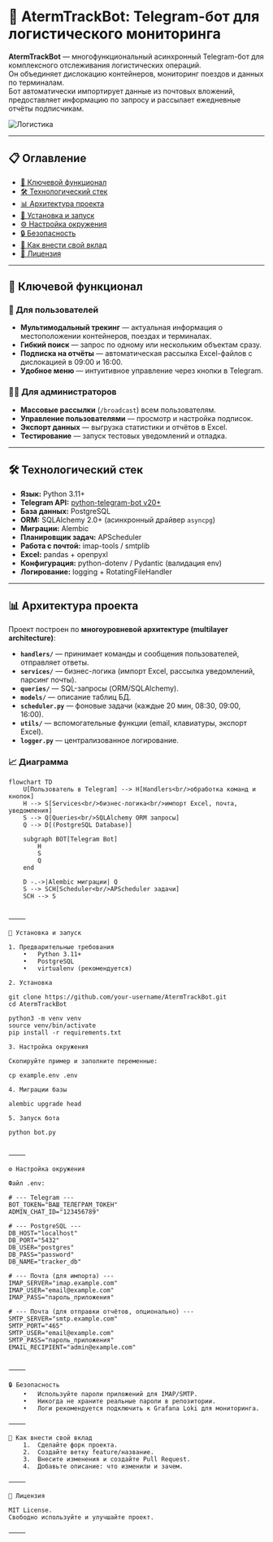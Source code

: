 # 🚛 AtermTrackBot: Telegram-бот для логистического мониторинга

**AtermTrackBot** — многофункциональный асинхронный Telegram-бот для комплексного отслеживания логистических операций.  
Он объединяет дислокацию контейнеров, мониторинг поездов и данных по терминалам.  
Бот автоматически импортирует данные из почтовых вложений, предоставляет информацию по запросу и рассылает ежедневные отчёты подписчикам.

![Логистика](https://images.unsplash.com/photo-1504711434969-e33886168f5c?ixlib=rb-4.0.3&q=80&fm=jpg&crop=entropy&cs=tinysrgb&w=1200)

---

## 📋 Оглавление
- [🚀 Ключевой функционал](#-ключевой-функционал)
- [🛠️ Технологический стек](#️-технологический-стек)
- [📊 Архитектура проекта](#-архитектура-проекта)
- [🔧 Установка и запуск](#-установка-и-запуск)
- [⚙️ Настройка окружения](#️-настройка-окружения)
- [🔒 Безопасность](#-безопасность)
- [🤝 Как внести свой вклад](#-как-внести-свой-вклад)
- [📜 Лицензия](#-лицензия)

---

## 🚀 Ключевой функционал

### 👤 Для пользователей
- **Мультимодальный трекинг** — актуальная информация о местоположении контейнеров, поездах и терминалах.
- **Гибкий поиск** — запрос по одному или нескольким объектам сразу.
- **Подписка на отчёты** — автоматическая рассылка Excel-файлов с дислокацией в 09:00 и 16:00.
- **Удобное меню** — интуитивное управление через кнопки в Telegram.

### 👨‍💼 Для администраторов
- **Массовые рассылки** (`/broadcast`) всем пользователям.
- **Управление пользователями** — просмотр и настройка подписок.
- **Экспорт данных** — выгрузка статистики и отчётов в Excel.
- **Тестирование** — запуск тестовых уведомлений и отладка.

---

## 🛠️ Технологический стек
- **Язык:** Python 3.11+
- **Telegram API:** [python-telegram-bot v20+](https://docs.python-telegram-bot.org/)
- **База данных:** PostgreSQL
- **ORM:** SQLAlchemy 2.0+ (асинхронный драйвер `asyncpg`)
- **Миграции:** Alembic
- **Планировщик задач:** APScheduler
- **Работа с почтой:** imap-tools / smtplib
- **Excel:** pandas + openpyxl
- **Конфигурация:** python-dotenv / Pydantic (валидация env)
- **Логирование:** logging + RotatingFileHandler

---

## 📊 Архитектура проекта

Проект построен по **многоуровневой архитектуре (multilayer architecture)**:

- **`handlers/`** — принимает команды и сообщения пользователей, отправляет ответы.
- **`services/`** — бизнес-логика (импорт Excel, рассылка уведомлений, парсинг почты).
- **`queries/`** — SQL-запросы (ORM/SQLAlchemy).
- **`models/`** — описание таблиц БД.
- **`scheduler.py`** — фоновые задачи (каждые 20 мин, 08:30, 09:00, 16:00).
- **`utils/`** — вспомогательные функции (email, клавиатуры, экспорт Excel).
- **`logger.py`** — централизованное логирование.

### 📈 Диаграмма

```mermaid
flowchart TD
    U[Пользователь в Telegram] --> H[Handlers<br/>обработка команд и кнопок]
    H --> S[Services<br/>бизнес-логика<br/>импорт Excel, почта, уведомления]
    S --> Q[Queries<br/>SQLAlchemy ORM запросы]
    Q --> D[(PostgreSQL Database)]
    
    subgraph BOT[Telegram Bot]
        H
        S
        Q
    end

    D -.->|Alembic миграции| Q
    S --> SCH[Scheduler<br/>APScheduler задачи]
    SCH --> S


⸻

🔧 Установка и запуск

1. Предварительные требования
	•	Python 3.11+
	•	PostgreSQL
	•	virtualenv (рекомендуется)

2. Установка

git clone https://github.com/your-username/AtermTrackBot.git
cd AtermTrackBot

python3 -m venv venv
source venv/bin/activate
pip install -r requirements.txt

3. Настройка окружения

Скопируйте пример и заполните переменные:

cp example.env .env

4. Миграции базы

alembic upgrade head

5. Запуск бота

python bot.py


⸻

⚙️ Настройка окружения

Файл .env:

# --- Telegram ---
BOT_TOKEN="ВАШ_ТЕЛЕГРАМ_ТОКЕН"
ADMIN_CHAT_ID="123456789"

# --- PostgreSQL ---
DB_HOST="localhost"
DB_PORT="5432"
DB_USER="postgres"
DB_PASS="password"
DB_NAME="tracker_db"

# --- Почта (для импорта) ---
IMAP_SERVER="imap.example.com"
IMAP_USER="email@example.com"
IMAP_PASS="пароль_приложения"

# --- Почта (для отправки отчётов, опционально) ---
SMTP_SERVER="smtp.example.com"
SMTP_PORT="465"
SMTP_USER="email@example.com"
SMTP_PASS="пароль_приложения"
EMAIL_RECIPIENT="admin@example.com"


⸻

🔒 Безопасность
	•	Используйте пароли приложений для IMAP/SMTP.
	•	Никогда не храните реальные пароли в репозитории.
	•	Логи рекомендуется подключить к Grafana Loki для мониторинга.

⸻

🤝 Как внести свой вклад
	1.	Сделайте форк проекта.
	2.	Создайте ветку feature/название.
	3.	Внесите изменения и создайте Pull Request.
	4.	Добавьте описание: что изменили и зачем.

⸻

📜 Лицензия

MIT License.
Свободно используйте и улучшайте проект.

⸻